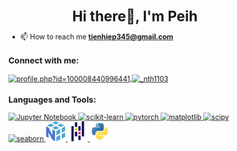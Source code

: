 <h1 align="center" style="margin-block-end: 0.3rem">
  Hi there👋, I'm Peih <br>
</h1>

- 📫 How to reach me **tienhiep345@gmail.com** <br />

<h3 align="left">Connect with me:</h3>
<p align="left">
  <a href="https://fb.com/profile.php?id=100008440996441" target="blank">
    <img align="center" src="https://raw.githubusercontent.com/rahuldkjain/github-profile-readme-generator/master/src/images/icons/Social/facebook.svg" alt="profile.php?id=100008440996441" height="30" width="40" />
  </a>
  <a href="https://instagram.com/_nth1103" target="blank">
    <img align="center" src="https://raw.githubusercontent.com/rahuldkjain/github-profile-readme-generator/master/src/images/icons/Social/instagram.svg" alt="_nth1103" height="30" width="40" />
  </a>
</p>

<h3 align="left">Languages and Tools:</h3>
<p align="left">
  <a href="#" target="_blank" rel="noreferrer">
    <img src="https://upload.wikimedia.org/wikipedia/commons/3/38/Jupyter_logo.svg" alt="Jupyter Notebook" width="40" height="40" />
  </a>
  
  <a href="#" target="_blank" rel="noreferrer">
    <img src="https://upload.wikimedia.org/wikipedia/commons/0/05/Scikit_learn_logo_small.svg" alt="scikit-learn" width="40" height="40" />
  </a>

  <a href="#" target="_blank" rel="noreferrer">
    <img src="https://www.vectorlogo.zone/logos/pytorch/pytorch-icon.svg" alt="pytorch" width="40" height="40" />
  </a>
  <a href="#" target="_blank" rel="noreferrer">
    <img src="https://upload.wikimedia.org/wikipedia/commons/8/84/Matplotlib_icon.svg" alt="matplotlib" width="40" height="40" />
  </a>
  
  <a href="#" target="_blank" rel="noreferrer">
    <img src="https://upload.wikimedia.org/wikipedia/commons/b/b2/SCIPY_2.svg" alt="scipy" width="40" height="40" />
  </a>
  
  <a href="#" target="_blank" rel="noreferrer">
    <img src="https://cdn.worldvectorlogo.com/logos/seaborn-1.svg" alt="seaborn" width="40" height="40" />
  </a>
  <a href="#" target="_blank" rel="noreferrer">
    <img src="https://github.com/devicons/devicon/blob/master/icons/numpy/numpy-original.svg" alt="numpy" width="40" height="40" />
  </a>
  <a href="#" target="_blank" rel="noreferrer">
    <img src="https://github.com/devicons/devicon/blob/master/icons/pandas/pandas-original.svg" alt="pandas" width="40" height="40" />
  </a>
  <a href="https://www.python.org" target="_blank" rel="noreferrer">
    <img src="https://raw.githubusercontent.com/devicons/devicon/master/icons/python/python-original.svg" alt="python" width="40" height="40" />
  </a>
</p>
